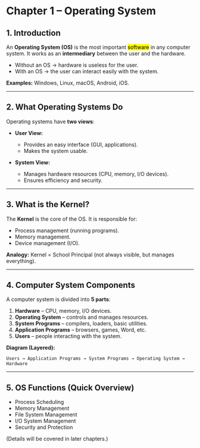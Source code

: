 # Chapter 1 – Operating System

## 1. Introduction

An **Operating System (OS)** is the most important <mark>software</mark> in any computer system. It works as an **intermediary** between the user and the hardware.

* Without an OS → hardware is useless for the user.
* With an OS → the user can interact easily with the system.

**Examples:** Windows, Linux, macOS, Android, iOS.

---

## 2. What Operating Systems Do

Operating systems have **two views**:

* **User View:**

  * Provides an easy interface (GUI, applications).
  * Makes the system usable.

* **System View:**

  * Manages hardware resources (CPU, memory, I/O devices).
  * Ensures efficiency and security.

---

## 3. What is the Kernel?

The **Kernel** is the core of the OS. It is responsible for:

* Process management (running programs).
* Memory management.
* Device management (I/O).

**Analogy:** Kernel = School Principal (not always visible, but manages everything).

---

## 4. Computer System Components

A computer system is divided into **5 parts**:

1. **Hardware** – CPU, memory, I/O devices.
2. **Operating System** – controls and manages resources.
3. **System Programs** – compilers, loaders, basic utilities.
4. **Application Programs** – browsers, games, Word, etc.
5. **Users** – people interacting with the system.

**Diagram (Layered):**

```
Users → Application Programs → System Programs → Operating System → Hardware
```

---

## 5. OS Functions (Quick Overview)

* Process Scheduling
* Memory Management
* File System Management
* I/O System Management
* Security and Protection

(Details will be covered in later chapters.)

